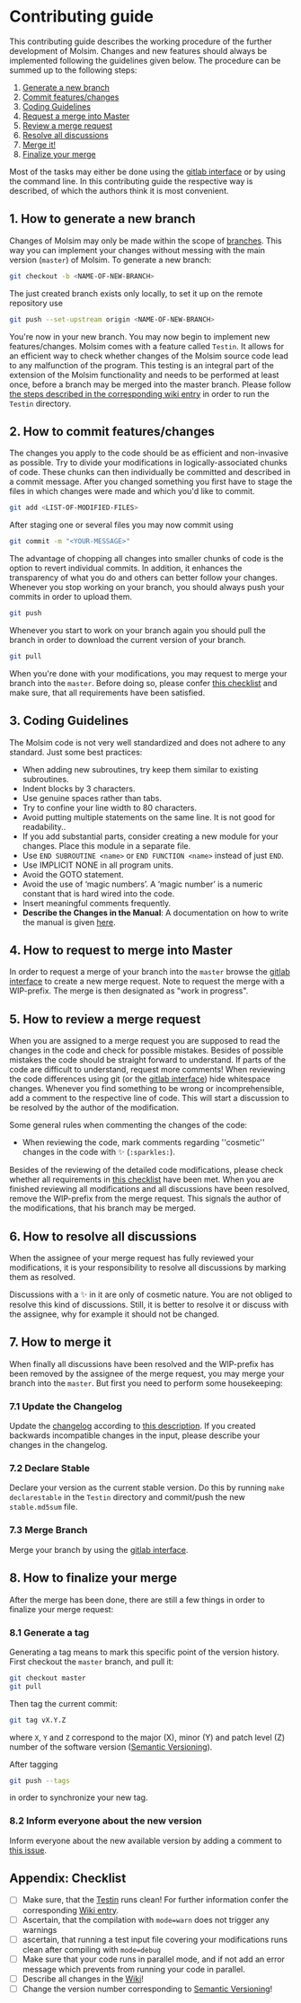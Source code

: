Contributing guide
==================
This contributing guide describes the working procedure of the further development of Molsim. Changes and new features should always be implemented following the guidelines given below. The procedure can be summed up to the following steps:

  1. [Generate a new branch](#1-how-to-generate-a-new-branch)
  2. [Commit features/changes](#2-how-to-commit-featureschanges)
  3. [Coding Guidelines](#3-coding-guidelines)
  4. [Request a merge into Master](#4-how-to-request-a-merge-into-master)
  5. [Review a merge request](#5-how-to-review-a-merge-request)
  6. [Resolve all discussions](#6-how-to-resolve-all-discussions)
  7. [Merge it!](#7-how-to-merge-it)
  8. [Finalize your merge](#8-how-to-finalize-your-merge)

Most of the tasks may either be done using the [gitlab interface](https://git.rwth-aachen.de/pascal.hebbeker/Molsim/) or by using the command line. In this contributing guide the respective way is described, of which the authors think it is most convenient.

## 1. How to generate a new branch
Changes of Molsim may only be made within the scope of [branches](https://git-scm.com/book/en/v2/Git-Branching-Basic-Branching-and-Merging). This way you can implement your changes without messing with the main version (`master`) of Molsim. To generate a new branch:
```sh
git checkout -b <NAME-OF-NEW-BRANCH>
```
The just created branch exists only locally, to set it up on the remote repository use
```sh
git push --set-upstream origin <NAME-OF-NEW-BRANCH>
```
You're now in your new branch. You may now begin to implement new features/changes. Molsim comes with a feature called `Testin`. It allows for an efficient way to check whether changes of the Molsim source code lead to any malfunction of the program. This testing is an integral part of the extension of the Molsim functionality and needs to be performed at least once, before a branch may be merged into the master branch. Please follow [the steps described in the corresponding wiki entry](https://git.rwth-aachen.de/pascal.hebbeker/Molsim/wikis/testin) in order to run the `Testin` directory.

## 2. How to commit features/changes
The changes you apply to the code should be as efficient and non-invasive as possible. Try to divide your modifications in logically-associated chunks of code. These chunks can then individually be committed and described in a commit message. After you changed something you first have to stage the files in which changes were made and which you'd like to commit.
```sh
git add <LIST-OF-MODIFIED-FILES>
```
After staging one or several files you may now commit using
```sh
git commit -m "<YOUR-MESSAGE>"
```
The advantage of chopping all changes into smaller chunks of code is the option to revert individual commits. In addition, it enhances the transparency of what you do and others can better follow your changes. Whenever you stop working on your branch, you should always push your commits in order to upload them.
```sh
git push
```
Whenever you start to work on your branch again you should pull the branch in order to download the current version of your branch.
```sh
git pull
```
When you're done with your modifications, you may request to merge your branch into the `master`. Before doing so, please confer [this checklist](#appendix-checklist) and make sure, that all requirements have been satisfied.

## 3. Coding Guidelines

The Molsim code is not very well standardized and does not adhere to any standard. Just some best practices:
* When adding new subroutines, try keep them similar to existing subroutines.
* Indent blocks by 3 characters.
* Use genuine spaces rather than tabs.
* Try to confine your line width to 80 characters.
* Avoid putting multiple statements on the same line. It is not good for readability..
* If you add substantial parts, consider creating a new module for your changes. Place this module in a separate file.
* Use `END SUBROUTINE <name>` or `END FUNCTION <name>` instead of just `END`.
* Use IMPLICIT NONE in all program units.
* Avoid the GOTO statement.
* Avoid the use of ‘magic numbers’. A ‘magic number’ is a numeric constant that is hard wired into the code.
* Insert meaningful comments frequently.
* **Describe the Changes in the Manual**: A documentation on how to write the manual is given [here](WRITING_MANUAL.md).

## 4. How to request to merge into Master
In order to request a merge of your branch into the `master` browse the [gitlab interface](https://git.rwth-aachen.de/pascal.hebbeker/Molsim/merge_requests) to create a new merge request. Note to request the merge with a WIP-prefix. The merge is then designated as "work in progress".

## 5. How to review a merge request
When you are assigned to a merge request you are supposed to read the changes in the code and check for possible mistakes. Besides of possible mistakes the code should be straight forward to understand. If parts of the code are difficult to understand, request more comments! When reviewing the code differences using git (or the [gitlab interface](https://git.rwth-aachen.de/pascal.hebbeker/Molsim/merge_requests)) hide whitespace changes. Whenever you find something to be wrong or incomprehensible, add a comment to the respective line of code. This will start a discussion to be resolved by the author of the modification.

Some general rules when commenting the changes of the code:
* When reviewing the code, mark comments regarding ''cosmetic'' changes in the code with :sparkles: (`:sparkles:`).

Besides of the reviewing of the detailed code modifications, please check whether all requirements in [this checklist](#appendix-checklist) have been met. When you are finished reviewing all modifications and all discussions have been resolved, remove the WIP-prefix from the merge request. This signals the author of the modifications, that his branch may be merged.

## 6. How to resolve all discussions
When the assignee of your merge request has fully reviewed your modifications, it is your responsibility to resolve all discussions by marking them as resolved.

Discussions with a :sparkles: in it are only of cosmetic nature. You are not obliged to resolve this kind of discussions. Still, it is better to resolve it or discuss with the assignee, why for example it should not be changed.

## 7. How to merge it
When finally all discussions have been resolved and the WIP-prefix has been removed  by the assignee of the merge request, you may merge your branch into the `master`. But first you need to perform some housekeeping:

### 7.1 Update the Changelog
Update the [changelog](https://git.rwth-aachen.de/pascal.hebbeker/Molsim/blob/master/CHANGELOG.md) according to [this description](http://keepachangelog.com/en/0.3.0/). If you created backwards incompatible changes in the input, please describe your changes in the changelog.

### 7.2 Declare Stable
Declare your version as the current stable version. Do this by running `make declarestable` in the `Testin` directory and commit/push the new `stable.md5sum` file.

### 7.3 Merge Branch
Merge your branch by using the [gitlab interface](https://git.rwth-aachen.de/pascal.hebbeker/Molsim/merge_requests).

## 8. How to finalize your merge
After the merge has been done, there are still a few things in order to finalize your merge request:

### 8.1 Generate a tag
Generating a tag means to mark this specific point of the version history. First checkout the `master` branch, and pull it:
```sh
git checkout master
git pull
```
Then tag the current commit:
```sh
git tag vX.Y.Z
```
where `X`, `Y` and `Z` correspond to the major (X), minor (Y) and patch level (Z) number of the software version ([Semantic Versioning](http://semver.org/)). 

After tagging
```sh
git push --tags
```
in order to synchronize your new tag.

### 8.2 Inform everyone about the new version
Inform everyone about the new available version by adding a comment to [this issue](https://git.rwth-aachen.de/pascal.hebbeker/Molsim/issues/20).

## Appendix: Checklist
* [ ] Make sure, that the [Testin](https://git.rwth-aachen.de/pascal.hebbeker/Molsim/wikis/testin) runs clean! For further information confer the corresponding [Wiki entry](https://git.rwth-aachen.de/pascal.hebbeker/Molsim/wikis/testin).
* [ ] Ascertain, that the compilation with `mode=warn` does not trigger any warnings
* [ ] ascertain, that running a test input file covering your modifications runs clean after compiling with `mode=debug`
* [ ] Make sure that your code runs in parallel mode, and if not add an error message which prevents from running your code in parallel.
* [ ] Describe all changes in the [Wiki](https://git.rwth-aachen.de/pascal.hebbeker/Molsim/wikis/home)!
* [ ] Change the version number corresponding to [Semantic Versioning](http://semver.org/)!
